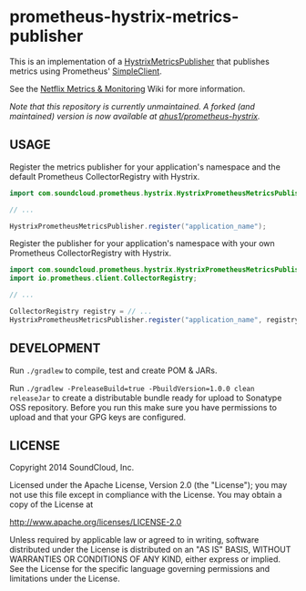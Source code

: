 # prometheus-hystrix-metrics-publisher

This is an implementation of a [HystrixMetricsPublisher](http://netflix.github.com/Hystrix/javadoc/index.html?com/netflix/hystrix/strategy/metrics/HystrixMetricsPublisher.html)
that publishes metrics using Prometheus' [SimpleClient](https://github.com/prometheus/client_java).

See the [Netflix Metrics & Monitoring](https://github.com/Netflix/Hystrix/wiki/Metrics-and-Monitoring) Wiki for more information.

_Note that this repository is currently unmaintained. A forked (and maintained) version is now available at [ahus1/prometheus-hystrix](https://github.com/ahus1/prometheus-hystrix)._

## USAGE

Register the metrics publisher for your application's namespace and the default Prometheus CollectorRegistry with Hystrix.

```java
import com.soundcloud.prometheus.hystrix.HystrixPrometheusMetricsPublisher;

// ...

HystrixPrometheusMetricsPublisher.register("application_name");
```

Register the publisher for your application's namespace with your own Prometheus CollectorRegistry with Hystrix.

```java
import com.soundcloud.prometheus.hystrix.HystrixPrometheusMetricsPublisher;
import io.prometheus.client.CollectorRegistry;

// ...

CollectorRegistry registry = // ...
HystrixPrometheusMetricsPublisher.register("application_name", registry);
```

## DEVELOPMENT

Run `./gradlew` to compile, test and create POM & JARs.

Run `./gradlew -PreleaseBuild=true -PbuildVersion=1.0.0 clean releaseJar` to create a distributable bundle
ready for upload to Sonatype OSS repository. Before you run this make sure you have permissions to upload
and that your GPG keys are configured.

## LICENSE

Copyright 2014 SoundCloud, Inc.

Licensed under the Apache License, Version 2.0 (the "License");
you may not use this file except in compliance with the License.
You may obtain a copy of the License at

<http://www.apache.org/licenses/LICENSE-2.0>

Unless required by applicable law or agreed to in writing, software
distributed under the License is distributed on an "AS IS" BASIS,
WITHOUT WARRANTIES OR CONDITIONS OF ANY KIND, either express or implied.
See the License for the specific language governing permissions and
limitations under the License.
